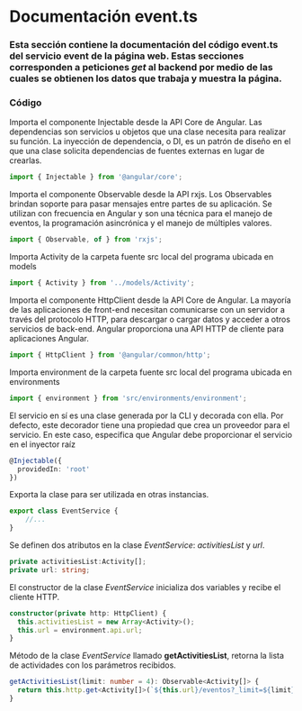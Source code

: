 # Documentación event.ts
### Esta sección contiene la documentación del código event.ts del servicio event de la página web. Estas secciones corresponden a peticiones *get* al backend por medio de las cuales se obtienen los datos que trabaja y muestra la página.

### Código

Importa el componente Injectable desde la API Core de Angular. Las dependencias son servicios u objetos que una clase necesita para realizar su función. La inyección de dependencia, o DI, es un patrón de diseño en el que una clase solicita dependencias de fuentes externas en lugar de crearlas.
``` ts
import { Injectable } from '@angular/core';
```

Importa el componente Observable desde la API rxjs. Los Observables brindan soporte para pasar mensajes entre partes de su aplicación. Se utilizan con frecuencia en Angular y son una técnica para el manejo de eventos, la programación asincrónica y el manejo de múltiples valores.
``` ts
import { Observable, of } from 'rxjs';
```

Importa Activity de la carpeta fuente src local del programa ubicada en models
``` ts
import { Activity } from '../models/Activity';
```

Importa el componente HttpClient desde la API Core de Angular. La mayoría de las aplicaciones de front-end necesitan comunicarse con un servidor a través del protocolo HTTP, para descargar o cargar datos y acceder a otros servicios de back-end. Angular proporciona una API HTTP de cliente para aplicaciones Angular.
``` ts 
import { HttpClient } from '@angular/common/http';
```

Importa environment de la carpeta fuente src local del programa ubicada en environments
``` ts 
import { environment } from 'src/environments/environment';
``` 

El servicio en sí es una clase generada por la CLI y decorada con ella. Por defecto, este decorador tiene una propiedad que crea un proveedor para el servicio. En este caso, especifica que Angular debe proporcionar el servicio en el inyector raíz 
``` ts
@Injectable({
  providedIn: 'root'
})
```

Exporta la clase para ser utilizada en otras instancias.
``` ts
export class EventService {
    //...
}
```

Se definen dos atributos en la clase *EventService*: *activitiesList* y *url*. 
 
``` ts
private activitiesList:Activity[];
private url: string;
```

El constructor de la clase *EventService* inicializa dos variables y recibe el cliente HTTP.
``` ts
constructor(private http: HttpClient) { 
  this.activitiesList = new Array<Activity>();
  this.url = environment.api.url;
}
```

Método de la clase *EventService* llamado **getActivitiesList**, retorna la lista de actividades con los parámetros recibidos.
``` ts 
getActivitiesList(limit: number = 4): Observable<Activity[]> {
  return this.http.get<Activity[]>(`${this.url}/eventos?_limit=${limit}`);
}
``` 
